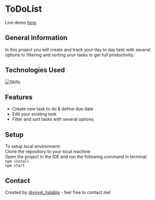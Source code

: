 # ToDoList
Live demo [_here_](https://to-do-list-mu-bay.vercel.app/).

## General Information
In this project you will create and track your day to day task with several options to filtering and sorting your tasks to get full productivity.

## Technologies Used
![Skills](https://skillicons.dev/icons?i=ts,html,css,angular)

## Features
- Create new task to do & define due date
- Edit your existing task
- Filter and sort tasks with several options


## Setup
To setup local environment:<br/>
Clone the repository to your local machine<br/>
Open the project in the IDE and run the following command in terminal:<br/>
`npm install`</br>
`npm start`<br/>

## Contact
Created by [@yovel_halabia](https://www.linkedin.com/in/yovel-halabia-450a2b1b2/) - feel free to contact me!


